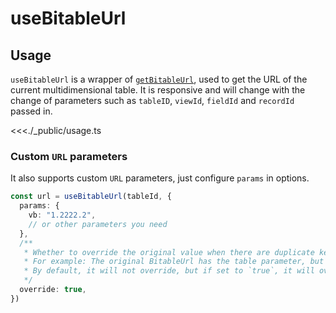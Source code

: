 # useBitableUrl

## Usage

`useBitableUrl` is a wrapper of [`getBitableUrl`](https://lark-base-team.github.io/js-sdk-docs/en/api/bridge#getbitableurl), used to get the URL of the current multidimensional table. It is responsive and will change with the change of parameters such as `tableID`, `viewId`, `fieldId` and `recordId` passed in.

<<<./_public/usage.ts

### Custom `URL` parameters

It also supports custom `URL` parameters, just configure `params` in options.

```ts
const url = useBitableUrl(tableId, {
  params: {
    vb: "1.2222.2",
    // or other parameters you need
  },
  /**
   * Whether to override the original value when there are duplicate keys, the default is `false`
   * For example: The original BitableUrl has the table parameter, but if the table parameter is also configured in `options.params`,
   * By default, it will not override, but if set to `true`, it will override the original value.
   */
  override: true,
})
```
